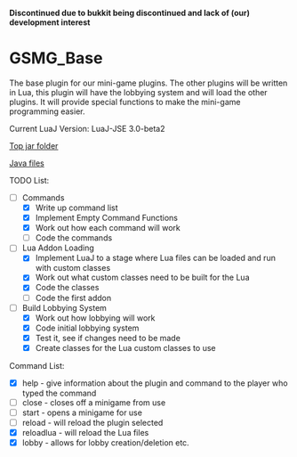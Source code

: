 **Discontinued due to bukkit being discontinued and lack of (our) development interest**

GSMG_Base
=========

The base plugin for our mini-game plugins. The other plugins will be written in Lua, this plugin will have the lobbying system and will load the other plugins. It will provide special functions to make the mini-game programming easier.

Current LuaJ Version: LuaJ-JSE 3.0-beta2

[Top jar folder](/src/main/java)

[Java files](/src/main/java/gsmg/plugin/gsmg_base)

TODO List:

- [ ] Commands
  - [x] Write up command list
  - [x] Implement Empty Command Functions
  - [x] Work out how each command will work
  - [ ] Code the commands
- [ ] Lua Addon Loading
  - [x] Implement LuaJ to a stage where Lua files can be loaded and run with custom classes
  - [x] Work out what custom classes need to be built for the Lua
  - [x] Code the classes
  - [ ] Code the first addon
- [ ] Build Lobbying System
  - [x] Work out how lobbying will work
  - [x] Code initial lobbying system
  - [x] Test it, see if changes need to be made
  - [x] Create classes for the Lua custom classes to use

Command List:

- [x] help - give information about the plugin and command to the player who typed the command
- [ ] close - closes off a minigame from use
- [ ] start - opens a minigame for use
- [ ] reload - will reload the plugin selected
- [x] reloadlua - will reload the Lua files
- [x] lobby - allows for lobby creation/deletion etc.
